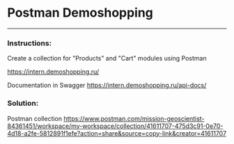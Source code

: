 # Postman Demoshopping

---

### Instructions:
Create a collection for "Products" and "Cart" modules using Postman 

https://intern.demoshopping.ru/

Documentation in Swagger https://intern.demoshopping.ru/api-docs/

### Solution:
Postman collection https://www.postman.com/mission-geoscientist-84361451/workspace/my-workspace/collection/41611707-475d3c91-0e70-4d18-a2fe-5812891f1efe?action=share&source=copy-link&creator=41611707
